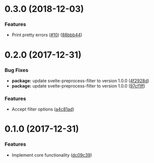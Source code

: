 <a name="0.3.0"></a>
# 0.3.0 (2018-12-03)


### Features

* Print pretty errors ([#10](https://github.com/ls-age/svelte-preprocess-less/issues/10)) ([88bbb44](https://github.com/ls-age/svelte-preprocess-less/commits/88bbb44))




<a name="0.2.0"></a>
# 0.2.0 (2017-12-31)


### Bug Fixes

* **package:** update svelte-preprocess-filter to version 1.0.0 ([4f2928d](https://github.com/ls-age/svelte-preprocess-less/commits/4f2928d))
* **package:** update svelte-preprocess-filter to version 1.0.0 ([97cf1ff](https://github.com/ls-age/svelte-preprocess-less/commits/97cf1ff))


### Features

* Accept filter options ([a4c81ad](https://github.com/ls-age/svelte-preprocess-less/commits/a4c81ad))




<a name="0.1.0"></a>
# 0.1.0 (2017-12-31)


### Features

* Implement core functionality ([dc09c39](https://github.com/ls-age/svelte-preprocess-less/commits/dc09c39))



